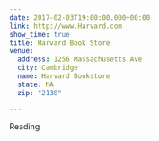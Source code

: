 ```yaml
---
date: 2017-02-03T19:00:00.000+00:00
link: http://www.Harvard.com
show_time: true
title: Harvard Book Store
venue:
  address: 1256 Massachusetts Ave
  city: Cambridge
  name: Harvard Bookstore
  state: MA
  zip: "2138"

---
```

Reading